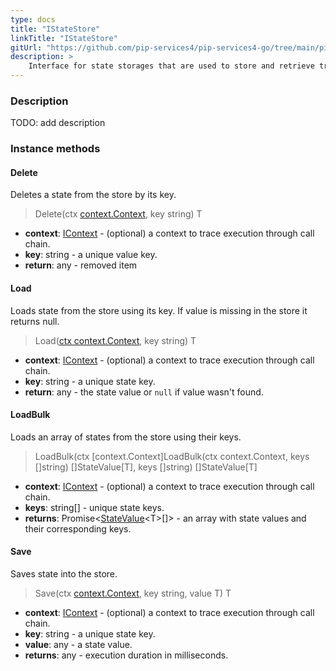 ```yaml
---
type: docs
title: "IStateStore"
linkTitle: "IStateStore"
gitUrl: "https://github.com/pip-services4/pip-services4-go/tree/main/pip-services4-logic-go"
description: >
    Interface for state storages that are used to store and retrieve transaction states.
---
```


### Description

TODO: add description

### Instance methods

#### Delete
Deletes a state from the store by its key.

>Delete(ctx [context.Context](../../../components/context/icontext), key string) T

- **context**: [IContext](../../../components/context/icontext) - (optional) a context to trace execution through call chain.
- **key**: string - a unique value key.
- **return**: any - removed item


#### Load
Loads state from the store using its key.
If value is missing in the store it returns null.

> Load([ctx context.Context](../../../components/context/icontext), key string) T

- **context**: [IContext](../../../components/context/icontext) - (optional) a context to trace execution through call chain.
- **key**: string - a unique state key.
- **return**: any - the state value or `null` if value wasn't found.


#### LoadBulk
Loads an array of states from the store using their keys.

> LoadBulk(ctx [context.Context]LoadBulk(ctx context.Context, keys []string) []StateValue[T], keys []string) []StateValue[T]

- **context**: [IContext](../../../components/context/icontext) - (optional) a context to trace execution through call chain.
- **keys**: string[] - unique state keys.
- **returns**: Promise<[StateValue](../state_value)\<T\>[]> - an array with state values and their corresponding keys.


#### Save
Saves state into the store.

> Save(ctx [context.Context](../../../components/context/icontext), key string, value T) T

- **context**: [IContext](../../../components/context/icontext) - (optional) a context to trace execution through call chain.
- **key**: string - a unique state key.
- **value**: any - a state value.
- **returns**: any - execution duration in milliseconds.

